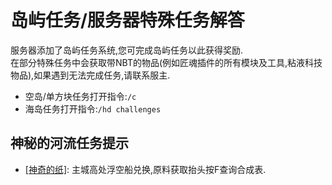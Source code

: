 # 岛屿任务/服务器特殊任务解答

服务器添加了岛屿任务系统,您可完成岛屿任务以此获得奖励.  
在部分特殊任务中会获取带NBT的物品\(例如匠魂插件的所有模块及工具,粘液科技物品\),如果遇到无法完成任务,请联系服主.

* 空岛/单方块任务打开指令:`/c`  
* 海岛任务打开指令:`/hd challenges`  

## 神秘的河流任务提示

* [\[神奇的纸\]](https://doc.skycraft.cn/plugins/swbdl): 主城高处浮空船兑换,原料获取抬头按F查询合成表.

  

